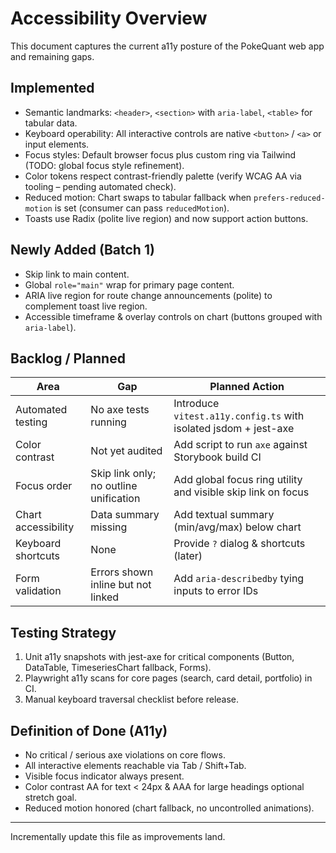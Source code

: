 # Accessibility Overview

This document captures the current a11y posture of the PokeQuant web app and remaining gaps.

## Implemented
* Semantic landmarks: `<header>`, `<section>` with `aria-label`, `<table>` for tabular data.
* Keyboard operability: All interactive controls are native `<button>` / `<a>` or input elements.
* Focus styles: Default browser focus plus custom ring via Tailwind (TODO: global focus style refinement).
* Color tokens respect contrast-friendly palette (verify WCAG AA via tooling – pending automated check).
* Reduced motion: Chart swaps to tabular fallback when `prefers-reduced-motion` is set (consumer can pass `reducedMotion`).
* Toasts use Radix (polite live region) and now support action buttons.

## Newly Added (Batch 1)
* Skip link to main content.
* Global `role="main"` wrap for primary page content.
* ARIA live region for route change announcements (polite) to complement toast live region.
* Accessible timeframe & overlay controls on chart (buttons grouped with `aria-label`).

## Backlog / Planned
| Area | Gap | Planned Action |
|------|-----|----------------|
| Automated testing | No axe tests running | Introduce `vitest.a11y.config.ts` with isolated jsdom + jest-axe |
| Color contrast | Not yet audited | Add script to run `axe` against Storybook build CI |
| Focus order | Skip link only; no outline unification | Add global focus ring utility and visible skip link on focus |
| Chart accessibility | Data summary missing | Add textual summary (min/avg/max) below chart |
| Keyboard shortcuts | None | Provide `?` dialog & shortcuts (later) |
| Form validation | Errors shown inline but not linked | Add `aria-describedby` tying inputs to error IDs |

## Testing Strategy
1. Unit a11y snapshots with jest-axe for critical components (Button, DataTable, TimeseriesChart fallback, Forms).
2. Playwright a11y scans for core pages (search, card detail, portfolio) in CI.
3. Manual keyboard traversal checklist before release.

## Definition of Done (A11y)
* No critical / serious axe violations on core flows.
* All interactive elements reachable via Tab / Shift+Tab.
* Visible focus indicator always present.
* Color contrast AA for text < 24px & AAA for large headings optional stretch goal.
* Reduced motion honored (chart fallback, no uncontrolled animations).

---
Incrementally update this file as improvements land.